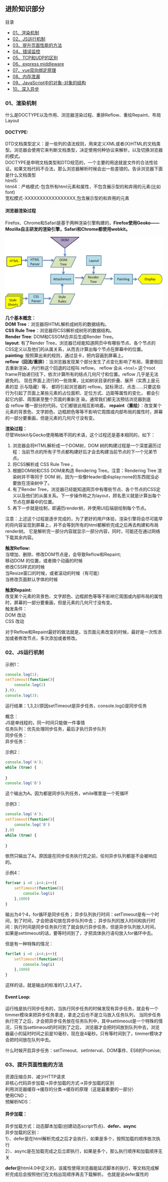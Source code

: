 ## 进阶知识部分

目录
- [01、渲染机制](#class02-01)
- [02、JS运行机制](#class02-02)
- [03、提升页面性能的方法](#class02-03)
- [04、错误监控](#class02-04)
- [05、TCP和UDP的区别](#class02-05)
- [06、express middleware](#class02-06)
- [07、vue双向绑定原理](#class02-07)
- [08、内存泄漏](#class02-08)
- [09、JavaScript中的对象-对象的结构](#class02-09)
- [10、深入异步](#class02-10)

### <div id="class02-01">01、渲染机制</div>

什么是DOCTYPE以及作用、浏览器渲染过程、重排Reflow、重绘Repaint、布局Layout

#### DOCTYPE:
DTD文档类型定义：是一些列的语法规则，用来定义XML或者(X)HTML的文档类型。浏览器会使用它来判断文档类型，决定使用何种协议来解析，以及切换浏览器的模式。                    
DOCTYPE是申明文档类型和DTD规范的，一个主要的用途就是文件的合法性验证。如果文档代码不合法，那么浏览器解析时候会出一些差错的。告诉浏览器下面是什么文档类型                       
html5:<!DOCTYPE html>               
html4：严格模式-包含所有html元素和属性，不包含展示型的和弃用的元素(比如font)                  
宽松模式-XXXXXXXXXXXXXXXXX,包含展示型的和弃用的元素                 

#### 浏览器渲染过程
Firefox、Chrome和Safari是基于两种渲染引擎构建的，**Firefox使用Geoko——Mozilla自主研发的渲染引擎，Safari和Chrome都使用webkit。**

![02_01](./img/02_01.png)

**几个基本概念：**                     
**DOM Tree**：浏览器将HTML解析成树形的数据结构。                
**CSS Rule Tree**：浏览器将CSS解析成树形的数据结构。                    
**Render Tree**: DOM和CSSOM合并后生成Render Tree。                     
**layout**: 有了Render Tree，浏览器已经能知道网页中有哪些节点、各个节点的CSS定义以及他们的从属关系，从而去计算出每个节点在屏幕中的位置。                           
**painting**: 按照算出来的规则，通过显卡，把内容画到屏幕上。                       
**reflow（回流/重排）**：当浏览器发现某个部分发生了点变化影响了布局，需要倒回去重新渲染，内行称这个回退的过程叫 reflow。
reflow 会从 `<html>` 这个root frame开始递归往下，依次计算所有的结点几何尺寸和位置。reflow 几乎是无法避免的。
现在界面上流行的一些效果，比如树状目录的折叠、展开（实质上是元素的显 示与隐藏）等，
都将引起浏览器的 reflow。鼠标滑过、点击……只要这些行为引起了页面上某些元素的占位面积、定位方式、边距等属性的变化，
都会引起它内部、周围甚至整个页面的重新渲 染。通常我们都无法预估浏览器到底会 reflow 哪一部分的代码，它们都彼此相互影响着。
**repaint（重绘）**：改变某个元素的背景色、文字颜色、边框颜色等等不影响它周围或内部布局的属性时，屏幕的一部分要重画，但是元素的几何尺寸没有变。

**渲染过程：**                   
尽管Webkit与Gecko使用略微不同的术语，这个过程还是基本相同的，如下：                                   
1. 浏览器会将HTML解析成一个DOM树，DOM 树的构建过程是一个深度遍历过程：当前节点的所有子节点都构建好后才会去构建当前节点的下一个兄弟节点。                                            
2. 将CSS解析成 CSS Rule Tree 。                              
3. 根据DOM树和CSS DOM来构造 Rendering Tree。注意：Rendering Tree 渲染树并不等同于 DOM 树，因为一些像Header或display:none的东西就没必要放在渲染树中了。                        
4. 有了Render Tree，浏览器已经能知道网页中有哪些节点、各个节点的CSS定义以及他们的从属关系。下一步操作称之为layout，顾名思义就是计算出每个节点在屏幕中的位置。                      
5. 再下一步就是绘制，即遍历render树，并使用UI后端层绘制每个节点。                      

注意：上述这个过程是逐步完成的，为了更好的用户体验，渲染引擎将会尽可能早的将内容呈现到屏幕上，并不会等到所有的html都解析完成之后再去构建和布局render树。
它是解析完一部分内容就显示一部分内容，同时，可能还在通过网络下载其余内容。

**触发Reflow:**                                  
当增加、删除、修改DOM节点是，会导致Reflow和Repaint;                  
移动DOM 的位置，或者搞个动画的时候                 
修改CSS样式的时候                  
当Resize窗口的时候，或者滚动的时候（有可能）                   
当修改页面默认字体的时候                    

**触发Repaint:**                  
改变某个元素的背景色、文字颜色、边框颜色等等不影响它周围或内部布局的属性时，屏幕的一部分要重画，但是元素的几何尺寸没有变。                   
触发条件：               
DOM 改动              
CSS 改动                  

对于Reflow和Repaint最好的做法就是，当页面元素改变的时候，最好是一次性添加或者修改节点，多次添加或者修改。


### <div id="class02-02">02、JS运行机制</div>
示例1：                
```javascript
console.log(1);
setTimeout(function(){
    console.log(2)
},0);
console.log(3);
```
运行结果：1,3,2//原因setTimeout是异步任务，console.log()是同步任务

概念：                 
JS是单线程的，同一时间只能做一件事情                  
任务队列：优先处理同步任务，最后才执行异步队列                 
    同步任务：               
    异步任务：               

示例2：
```javascript
console.log('A');
while (true) {

}
console.log('B')
```
这个输出为A。因为都是同步队列任务，while哪里是一个死循环

示例3：
```javascript
console.log('A');
setTimeout(function(){
    console.log('B')
},0)
while (true) {

}
```
依然只输出了A。原因是在同步任务执行完之前，任何异步队列都是不会被响应的。

示例4：
```javascript
for(var i =0 ;i<4;i++){
    setTimeout(function(){
        console.log(i)
    },1000)
}
```
输出为4个4，for循环是同步任务；
异步队列执行时间：setTimeout是有一个时间，到了时间，才会把语句放在异步队列中去；
异步队列的放入时间和执行时间：执行时间是同步任务执行完了就会执行异步任务，但是异步队列放入时间，
如果是settimeout的话，要等时间到了，才把具体执行语句放入for循环中去。

但是有一种特殊的情况：
```javascript
for(let i =0 ;i<4;i++){
    setTimeout(function(){
        console.log(i)
    },1000)
}
```
这样的话，就是输出的标准的1,2,3,4了。

#### Event Loop:                     
运行栈是执行同步任务的，当执行同步任务的时候发现有异步任务，就会有一个timmer模块来把异步任务拿走，拿走之后也不是立马放入任务队列，
当同步任务执行完了之后，才会把异步任务放在任务队列中，其中settimeout是一个特殊的情况，只有当settimeout的时间到了之后，
浏览器才会把时间放到队列中去，浏览器最小的延时时间之前是10毫秒，现在是4毫秒。只有等时间到了，timmer模块才会把时间放在队列中去。

什么时候开启异步任务：setTimeout、setInterval、DOM事件、ES6的Promise;                        


### <div id="class02-03">03、提升页面性能的方法</div>
资源压缩合并、减少HTTP请求                     
非核心代码异步加载->异步加载的方式->异步加载的区别                         
利用浏览器缓存->缓存的分类->缓存的原理（这是最重要的一部分）                            
使用CND；                  
预解析NDS：                         
<mate http-equiv="x-dns-prefetch-control" content="on">                             
<link rel="dns-prefetch" href="//host_name_to_prefetch.com">                                    

#### 异步加载：
异步加载方式：动态脚本加载(创建动态script节点)、**defer、async**                     
异步加载的区别：                                
1）、defer是在html解析完成之后才会执行，如果是多个，按照加载的顺序依次执行                          
2）、async是在加载完成之后立即执行，如果是多个，那么执行顺序和加载顺序无关                            

**defer**是html4.0中定义的，该属性使得浏览器能延迟脚本的执行，等文档完成解析完成后会按照他们在文档出现顺序再去下载解析。
也就是说defer属性的<script>就类似于将<script>放在body的效果。

**async**是HTML5新增的属性，IE10和浏览器都是支持该属性的。该属性的作用是让脚本能异步加载，也就是说当浏览器遇到async属性的<script>时浏览器加载css一样是异步加载的。

对于这个问题的具体研究还可以看这一篇文章： [defer、async属性以及JS异步加载并执行解决方案](https://blog.csdn.net/q121516340/article/details/51436314)


#### 页面缓存：
分类：强缓存、协商缓存                     

**强缓存**：本地有这个东西，直接就拿过来用，不用向服务器重新请求资源了；                          
http头：                                  
Expires:时间（绝对时间，下发的是服务器的时间）                           
Cache-Control:max-age=3600;//单位秒，客户端相对时间（相对时间）-以这个时间为准                          

**协商缓存**：本地有这个东西之后，不确定到底用不用，所以要想服务器确认一下；                        
Last-Modified：上次修改时间                    
If-Modified-Since:这个是我想服务器请求的时间                 
Etag:哈希值（判断资源是否有修改）                     
If-None-Match:（判断资源是否可以用）                       


### <div id="class02-04">04、错误监控<div>
**错误分类**：即时运行错误（代码错误）、资源加载错误

#### 错误的捕获方式：
**即时运行错误:** 
try...catch                     	
window.onerror                     
 
**资源加载错误:**                                   
1)、object.onerror	                
2)、performance.getEntries()                     
3)、Error事件捕获                    
performance.getEntries()这个是可以获取到所有的家已经加载的资源                                

Error事件捕获使用方式:
```javascript
window.addEventListener('error',function(e){
    console.log('捕获',e)
},true)
```

跨域是可以捕获的:                            
1）、在script标签添加crossorigin属性                              
2)、在js响应头添加Access-Control-Allow-Origin:*;           

           
上报错误：ajax通信方式上报、通过Image对象上报,非常简单                    
(new Image()).src='http://baidu.com/test/sdflijsd?=sdlfkj';                         


### <div id="class02-05">05、TCP和UDP的区别</div>
HTTPS：（全称：Hypertext Transfer Protocol over Secure Socket Layer），是以安全为目标的HTTP通道，简单讲是HTTP的安全版。
即HTTP下加入SSL层，HTTPS的安全基础是SSL，因此加密的详细内容就需要SSL。

优点： **协议较成熟，应用广泛、基于TCP/IP，拥有TCP优点、研发成本很低，开发快速、开源软件较多**，nginx,apache,tomact等
缺点： **无状态、无连接**、只有PULL模式，不支持PUSH、数据报文较大
特性： **基于TCP/IP应用层协议、无状态，无连接**、支持C/S模式、适用于文本传输

#### TCP
TCP：（Transmission Control Protocol，传输控制协议）是面向连接的协议，也就是说，在收发数据前，必须和对方建立可靠的连接。
一个TCP连接必须要经过三次“对话”才能建立起来，其中的过程非常复杂。
建立一个连接需要三次握手，而终止一个连接要经过四次握手，这是由TCP的半关闭（half-close）造成的。

优点： **可靠性 、全双工协议、开源支持多、应用较广泛、面向连接**、研发成本低、报文内容不限制（IP层自动分包，重传，不大于1452bytes）                      
缺点： 操作系统：较耗内存，支持连接数有限、设计：协议较复杂，自定义应用层协议、网络：网络差情况下延迟较高、传输：效率低于UDP协议特性： 面向连接、可靠性、全双工协议、基于IP层、OSI参考模型位于传输层、适用于二进制传输

**三次握手 与 四次挥手**
当客户端和服务器通过三次握手建立了TCP连接以后，当数据传送完毕，肯定是要断开TCP连接的啊。那对于TCP的断开连接，这里就有了神秘的“四次挥手”。              
1.第一次挥手：主机1(可以使客户端，也可以是服务器端)，设置Sequence Number和Acknowledgment Number，向主机2发送一个FIN报文段;此时，主机1进入FIN_WAIT_1状态;这表示主机1没有数据要发送给主机2了;                    
2.第二次挥手：主机2收到了主机1发送的FIN报文段，向主机1回一个ACK报文段，Acknowledgment Number为Sequence Number加1;主机1进入FIN_WAIT_2状态;主机2告诉主机1，我也没有数据要发送了，可以进行关闭连接了;               
3.第三次挥手：主机2向主机1发送FIN报文段，请求关闭连接，同时主机2进入CLOSE_WAIT状态;                 
4.第四次挥手：主机1收到主机2发送的FIN报文段，向主机2发送ACK报文段，然后主机1进入TIME_WAIT状态;主机2收到主机1的ACK报文段以后，就关闭连接;此时，主机1等待2MSL后依然没有收到回复，则证明Server端已正常关闭，那好，主机1也可以关闭连接了。                 
至此，TCP的四次挥手就这么愉快的完成了。        

               
#### UDP                
UDP：UDP是一个无连接协议，传输数据之前源端和终端不建立连接，当它想传送时就简单地去抓取来自应用程序的数据，
并尽可能快地把它扔到网络上。在发送端，UDP传送数据的速度仅仅是受应用程序生成数据的速度、计算机的能力和传输带宽的限制；
在接收端，UDP把每个消息段放在队列中，应用程序每次从队列中读一个消息段。                               
优点： 操作系统：并发高，内存消耗较低、传输：效率高，网络延迟低、传输模型简单，研发成本低                           
缺点： 协议不可靠、单向协议、开源支持少、报文内容有限，不能大于1464bytes、设计：协议设计较复杂、网络：网络差，而且丢数据报文                             
特性：无连接，不可靠，基于IP协议层，OSI参考模型位于传输层，最大努力交付，适用于二进制传输                             


### <div id="class02-06">06、express middleware</div>
express middleware原理：责任链模式

```javascript
function App() {
    if (!(this instanceof App))
        return new App();
    this.init();
}

App.prototype = {
    constructor: App,
    init: function () {
        this.request = { //模拟的request
            requestLine: 'POST /iven_ HTTP/1.1',
            headers: 'Host:www.baidu.com\r\nCookie:BAIDUID=E063E9B2690116090FE24E01ACDDF4AD:FG=1;BD_HOME=0',
            requestBody: 'key1=value1&key2=value2&key3=value3',
        };
        this.response = {}; //模拟的response
        this.chain = []; //存放中间件的一个数组
        this.index = 0; //当前执行的中间件在chain中的位置
    },
    use: function (handle) { //这里默认 handle 是函数，并且这里不做判断
        this.chain.push(handle);
    },
    next: function () { //当调用next时执行index所指向的中间件
        if (this.index >= this.chain.length)
            return;
        let middleware = this.chain[this.index];
        this.index++;
        middleware(this.request, this.response, this.next.bind(this));
    },
};
```

### <div id="class02-07">07、vue双向绑定原理</div>
[双向绑定原理研究与简单的双向绑定实现](../../18年/3月/06、双向绑定核心代码)


### <div id="class02-08">08、内存泄漏</div>
[关于内存泄漏的文章](https://github.com/zhansingsong/js-leakage-patterns)


### <div id="class02-09">09、JavaScript中的对象-对象的结构</div>
属性的特性：writable、enumerable、configurable、getter、setter    

对象的三个特性：对象的源型：proto   对象的类：class    是否扩展extensible

#### 属性特性

**Object.defineProperty()**:给对象添加/修改一个属性并指定该属性的配置                           
![02_09](./img/02_09.png)

普通定义的情况:四个描述行为的特性：writable、Enumerable、configurable、value这四个属性特征都是默认true                             
通过defineProperty定义的writable、Enumerable、configurable、value这四个属性特征都是默认false                                          
如果configurable为TRUE说明是一个可以删除的属性！！！！
因为configurable是可配置的，所以当configurable为true的时候，其后可以对属性的修改和枚举重新定义权限。
```javascript
var obj={};
obj.x=1;
/*上面的就相当于下面的这些
 Object.defineProperty(obj,'x',{
   value:1,
   writable:true,
   enumerable:true,
   configurable:true
 });
 */
Object.defineProperty(obj,'y',{value:2});
/*上面的就相当于下面的这些
  Object.defineProperty(obj,'x',{
   value:2,
   writable:false,
   enumerable:false,
   configurable:false
 });
 */
```
如果属性不可配置，但是可以把writable的true变成false，但不能将false变为true                      


**Object.defineProperties()属性**                             
![09_02](./img/02_09_02.png)

```javascript
var person={};
Object.defineProperties(person,{
    'username':{
        value:'king',
        writable:true,
        enumerable:true,
        configurable:true
    },
    age:{
        value:12,
        writable:false
    }
});
person.addr='北京';
console.log(person.username);
console.log(person['age']);
console.log(Object.getOwnPropertyDescriptor(person,'username'));
console.log(Object.getOwnPropertyDescriptor(person,'age'));
console.log(Object.getOwnPropertyDescriptor(person,'addr'));

person.age = 15;            
console.log(person.age);            // age 没有变化
for (let key in person) {
    console.log(person[key])        // 打印结果只有 king  北京
}
```
Object.getOwnPropertyDescriptor（对象，属性）；表示获得这个属性的描述                      
就是writable、Enumerable、configurable、value这四个属性的描述情况！！！                    


#### 对象原型：prototype    
检测一个对象是否是另外一个对象的原型**obj.isPrototypeOf(obj1)**;判断后者是不是为前者的原型
```javascript
//检测一个对象是否是另外一个对象的原型(或者处于原型链中)
var obj={x:1};
var obj1=Object.create(obj);
console.log(obj.isPrototypeOf(obj1));
console.log(Object.prototype.isPrototypeOf(obj1));
```


#### 对象的扩展标记
通过Object.preventExtensions();设置为不可扩展，但是依然可以通过对其原型添加新属性的方式来添加新属性                     
通过Object.isExtensible();检测对象是否扩展                        
Object.seal();不可扩展。而且不可配置，就是不能添加新的属性，但是对已有的属性可以配置                       
Object.freeze();不可扩展，所有属性全部只读。严格性最高。   


                     
### <div id="class02-10">10、深入异步</div>

#### 单线程
JS是基于单线程的程序，同一时间，只能处理一件事儿。                      
出现的问题，如果JS 逻辑极度耗时，那么后面的程序就会出现挂起的情况。还有就是如果某一段逻辑出现错误，整个程序，直接自执行的地方死掉。

